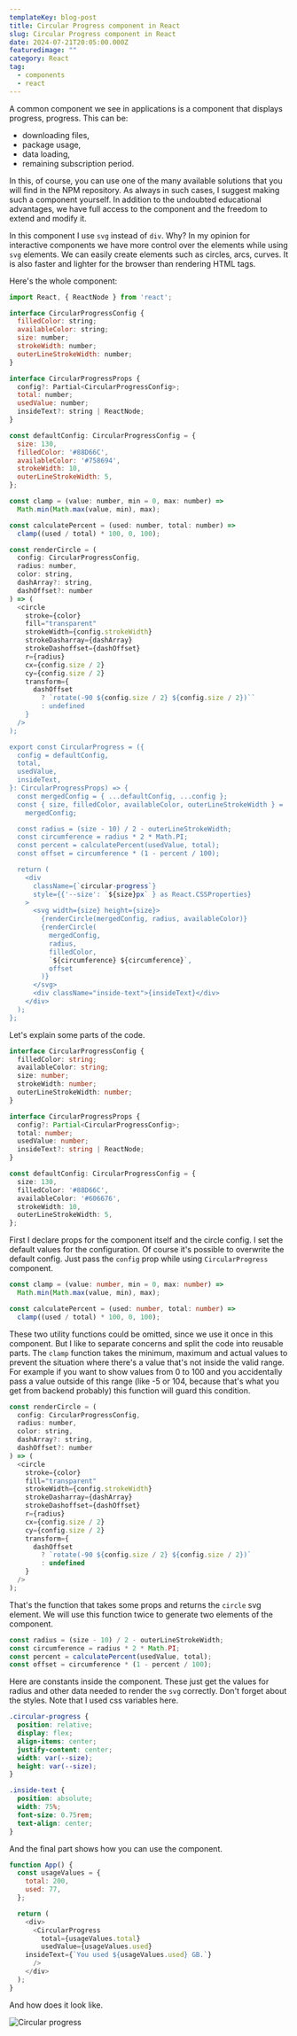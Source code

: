 ```yaml
---
templateKey: blog-post
title: Circular Progress component in React
slug: Circular Progress component in React
date: 2024-07-21T20:05:00.000Z
featuredimage: ""
category: React
tag:
  - components
  - react
---
```

A common component we see in applications is a component that displays progress, progress. This can be:
- downloading files,
- package usage,
- data loading,
- remaining subscription period.

In this, of course, you can use one of the many available solutions that you will find in the NPM repository. As always in such cases, I suggest making such a component yourself. In addition to the undoubted educational advantages, we have full access to the component and the freedom to extend and modify it.

In this component I use `svg` instead of `div`. Why? In my opinion for interactive components we have more control over the elements while using `svg` elements. We can easily create elements such as circles, arcs, curves. It is also faster and lighter for the browser than rendering HTML tags. 

Here's the whole component:

```javascript
import React, { ReactNode } from 'react';

interface CircularProgressConfig {
  filledColor: string;
  availableColor: string;
  size: number;
  strokeWidth: number;
  outerLineStrokeWidth: number;
}

interface CircularProgressProps {
  config?: Partial<CircularProgressConfig>;
  total: number;
  usedValue: number;
  insideText?: string | ReactNode;
}

const defaultConfig: CircularProgressConfig = {
  size: 130,
  filledColor: '#88D66C',
  availableColor: '#758694',
  strokeWidth: 10,
  outerLineStrokeWidth: 5,
};

const clamp = (value: number, min = 0, max: number) =>
  Math.min(Math.max(value, min), max);

const calculatePercent = (used: number, total: number) =>
  clamp((used / total) * 100, 0, 100);

const renderCircle = (
  config: CircularProgressConfig,
  radius: number,
  color: string,
  dashArray?: string,
  dashOffset?: number
) => (
  <circle
    stroke={color}
    fill="transparent"
    strokeWidth={config.strokeWidth}
    strokeDasharray={dashArray}
    strokeDashoffset={dashOffset}
    r={radius}
    cx={config.size / 2}
    cy={config.size / 2}
    transform={
      dashOffset
        ? `rotate(-90 ${config.size / 2} ${config.size / 2})``
        : undefined
    }
  />
);

export const CircularProgress = ({
  config = defaultConfig,
  total,
  usedValue,
  insideText,
}: CircularProgressProps) => {
  const mergedConfig = { ...defaultConfig, ...config };
  const { size, filledColor, availableColor, outerLineStrokeWidth } =
    mergedConfig;

  const radius = (size - 10) / 2 - outerLineStrokeWidth;
  const circumference = radius * 2 * Math.PI;
  const percent = calculatePercent(usedValue, total);
  const offset = circumference * (1 - percent / 100);

  return (
    <div
      className={`circular-progress`}
      style={{'--size': `${size}px` } as React.CSSProperties}
    >
      <svg width={size} height={size}>
        {renderCircle(mergedConfig, radius, availableColor)}
        {renderCircle(
          mergedConfig,
          radius,
          filledColor,
          `${circumference} ${circumference}`,
          offset
        )}
      </svg>
      <div className="inside-text">{insideText}</div>
    </div>
  );
};
```

Let's explain some parts of the code.

```typescript
interface CircularProgressConfig {
  filledColor: string;
  availableColor: string;
  size: number;
  strokeWidth: number;
  outerLineStrokeWidth: number;
}

interface CircularProgressProps {
  config?: Partial<CircularProgressConfig>;
  total: number;
  usedValue: number;
  insideText?: string | ReactNode;
}

const defaultConfig: CircularProgressConfig = {
  size: 130,
  filledColor: '#88D66C',
  availableColor: '#606676',
  strokeWidth: 10,
  outerLineStrokeWidth: 5,
};
```
First I declare props for the component itself and the circle config. I set the default values for the configuration. Of course it's possible to overwrite the default config. Just pass the `config` prop while using `CircularProgress` component.

```typescript
const clamp = (value: number, min = 0, max: number) =>
  Math.min(Math.max(value, min), max);

const calculatePercent = (used: number, total: number) =>
  clamp((used / total) * 100, 0, 100);
```

These two utility functions could be omitted, since we use it once in this component. But I like to separate concerns and split the code into reusable parts. The `clamp` function takes the minimum, maximum and actual values to prevent the situation where there's a value that's not inside the valid range. For example if you want to show values from 0 to 100 and you accidentally pass a value outside of this range (like -5 or 104, because that's what you get from backend probably) this function will guard this condition. 

```javascript
const renderCircle = (
  config: CircularProgressConfig,
  radius: number,
  color: string,
  dashArray?: string,
  dashOffset?: number
) => (
  <circle
    stroke={color}
    fill="transparent"
    strokeWidth={config.strokeWidth}
    strokeDasharray={dashArray}
    strokeDashoffset={dashOffset}
    r={radius}
    cx={config.size / 2}
    cy={config.size / 2}
    transform={
      dashOffset
        ? `rotate(-90 ${config.size / 2} ${config.size / 2})`
        : undefined
    }
  />
);
```

That's the function that takes some props and returns the `circle` svg element. We will use this function twice to generate two elements of the component.

```typescript
const radius = (size - 10) / 2 - outerLineStrokeWidth;
const circumference = radius * 2 * Math.PI;
const percent = calculatePercent(usedValue, total);
const offset = circumference * (1 - percent / 100);
```

Here are constants inside the component. These just get the values for radius and other data needed to render the `svg` correctly. 
Don't forget about the styles. Note that I used css variables here.

```css
.circular-progress {
  position: relative;
  display: flex;
  align-items: center;
  justify-content: center;
  width: var(--size);
  height: var(--size);
}

.inside-text {
  position: absolute;
  width: 75%;
  font-size: 0.75rem;
  text-align: center;
}
```
And the final part shows how you can use the component.

```javascript
function App() {
  const usageValues = {
    total: 200,
    used: 77,
  };

  return (
    <div>
      <CircularProgress
        total={usageValues.total}
        usedValue={usageValues.used}
	insideText={`You used ${usageValues.used} GB.`}
      />
    </div>
  );
}
```
And how does it look like.

![Circular progress](/assets/circular_progress_0.png)
